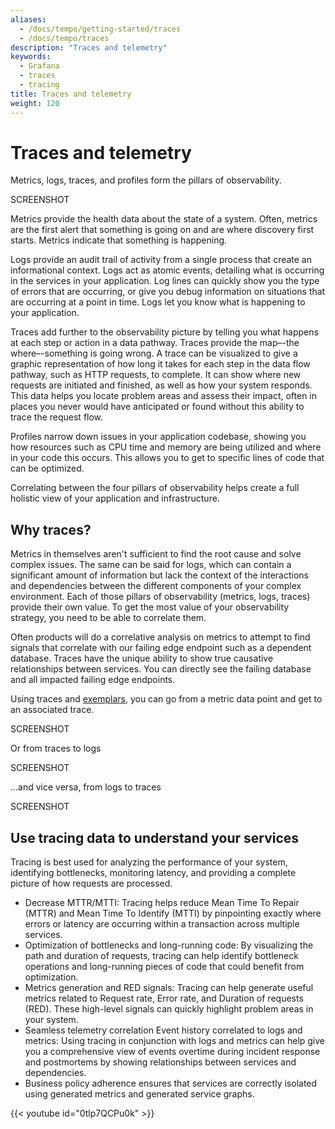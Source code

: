 ```yaml
---
aliases:
  - /docs/tempo/getting-started/traces
  - /docs/tempo/traces
description: "Traces and telemetry"
keywords:
  - Grafana
  - traces
  - tracing
title: Traces and telemetry
weight: 120
---
```


# Traces and telemetry

Metrics, logs, traces, and profiles form the pillars of observability.

SCREENSHOT

Metrics provide the health data about the state of a system.
Often, metrics are the first alert that something is going on and are where discovery first starts. Metrics indicate that something is happening.

Logs provide an audit trail of activity from a single process that create an informational context.
Logs act as atomic events, detailing what is occurring in the services in your application.
Log lines can quickly show you the type of errors that are occurring, or give you debug information on situations that are occurring at a point in time.
Logs let you know what is happening to your application.

Traces add further to the observability picture by telling you what happens at each step or action in a data pathway. Traces provide the map–-the where–-something is going wrong.
A trace can be visualized to give a graphic representation of how long it takes for each step in the data flow pathway, such as HTTP requests, to complete.
It can show where new requests are initiated and finished, as well as how your system responds.
This data helps you locate problem areas and assess their impact, often in places you never would have anticipated or found without this ability to trace the request flow.

Profiles narrow down issues in your application codebase, showing you how resources such as CPU time and memory are being utilized and where in your code this occurs.
This allows you to get to specific lines of code that can be optimized.

Correlating between the four pillars of observability helps create a full holistic view of your application and infrastructure.

## Why traces?

Metrics in themselves aren't sufficient to find the root cause and solve complex issues.
The same can be said for logs, which can contain a significant amount of information but lack the context of the interactions and dependencies between the different components of your complex environment.
Each of those pillars of observability (metrics, logs, traces) provide their own value.
To get the most value of your observability strategy, you need to be able to correlate them.

Often products will do a correlative analysis on metrics to attempt to find signals that correlate with our failing edge endpoint such as a dependent database.
Traces have the unique ability to show true causative relationships between services.
You can directly see the failing database and all impacted failing edge endpoints.

Using traces and [exemplars](https://grafana.com/docs/grafana/next/fundamentals/exemplars/), you can go from a metric data point and get to an associated trace.

SCREENSHOT

Or from traces to logs

SCREENSHOT

 ...and vice versa, from logs to traces

 SCREENSHOT

## Use tracing data to understand your services

Tracing is best used for analyzing the performance of your system, identifying bottlenecks, monitoring latency, and providing a complete picture of how requests are processed.

* Decrease MTTR/MTTI: Tracing helps reduce Mean Time To Repair (MTTR) and Mean Time To Identify (MTTI) by pinpointing exactly where errors or latency are occurring within a transaction across multiple services.
* Optimization of bottlenecks and long-running code: By visualizing the path and duration of requests, tracing can help identify bottleneck operations and long-running pieces of code that could benefit from optimization.
* Metrics generation and RED signals: Tracing can help generate useful metrics related to Request rate, Error rate, and  Duration of requests (RED). These high-level signals can quickly highlight problem areas in your system.
* Seamless telemetry correlation Event history correlated to logs and metrics: Using tracing in conjunction with logs and metrics can help give you a comprehensive view of events overtime during incident response and postmortems by showing relationships between services and dependencies.
* Business policy adherence ensures that services are correctly isolated using generated metrics and generated service graphs.


<!-- What traces provide that logs and metrics don't -->
{{< youtube id="0tlp7QCPu0k" >}}

